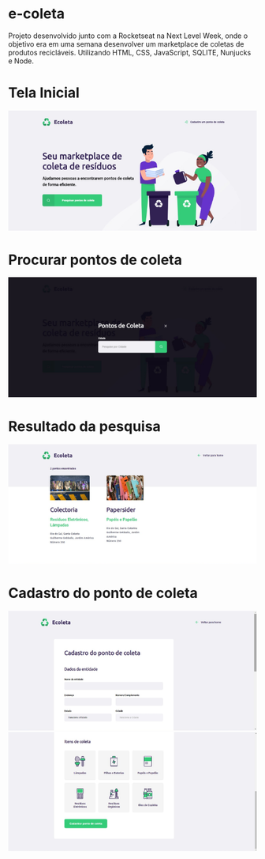 # e-coleta
 
 Projeto desenvolvido junto com a Rocketseat na Next Level Week, onde o objetivo era em uma semana desenvolver um marketplace de coletas de produtos recicláveis. Utilizando HTML, CSS, JavaScript, SQLITE, Nunjucks e Node.

<h1> Tela Inicial </h1>
<p align="center">
  <img src="/imagens/home.png"> 
</p>

<h1> Procurar pontos de coleta </h1>
<p align="center">
  <img src="/imagens/search1.jpeg"> 
</p>

<h1> Resultado da pesquisa </h1>
<p align="center">
  <img src="/imagens/search.png"> 
</p>

<h1> Cadastro do ponto de coleta </h1>
<p align="center">
  <img src="/imagens/cadastro.png"> 
 <img src="/imagens/cadastro2.png"> 
</p>
